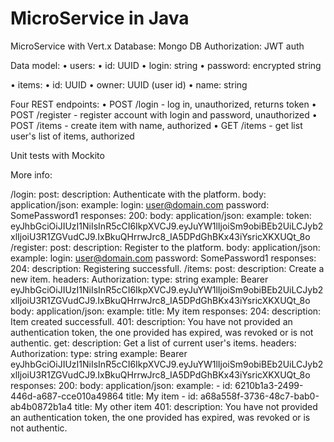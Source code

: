 # MicroService in Java

MicroService with Vert.x
Database: Mongo DB
Authorization: JWT auth

Data model:
• users:
• id: UUID
• login: string
• password: encrypted string

• items:
• id: UUID
• owner: UUID (user id)
• name: string

Four REST endpoints:
• POST /login - log in, unauthorized, returns token
• POST /register - register account with login and password, unauthorized
• POST /items - create item with name, authorized
• GET /items - get list user's list of items, authorized

Unit tests with Mockito

More info:

/login:
  post:
    description: Authenticate with the platform.
    body:
      application/json:
        example:
          login: user@domain.com
          password: SomePassword1
    responses:
      200:
        body:
          application/json:
            example:
              token: eyJhbGciOiJIUzI1NiIsInR5cCI6IkpXVCJ9.eyJuYW1lIjoiSm9obiBEb2UiLCJyb2xlIjoiU3R1ZGVudCJ9.IxBkuQHrrwJrc8_IA5DPdGhBKx43iYsricXKXUQt_8o
/register:
  post:
    description: Register to the platform.
    body:
      application/json:
        example:
          login: user@domain.com
          password: SomePassword1
    responses:
      204:
        description: Registering successfull.
/items:
  post:
    description: Create a new item.
    headers:
     Authorization:
       type: string
       example: Bearer eyJhbGciOiJIUzI1NiIsInR5cCI6IkpXVCJ9.eyJuYW1lIjoiSm9obiBEb2UiLCJyb2xlIjoiU3R1ZGVudCJ9.IxBkuQHrrwJrc8_IA5DPdGhBKx43iYsricXKXUQt_8o
    body:
      application/json:
        example:
          title: My item
    responses:
      204:
        description: Item created successfull.
      401:
        description: You have not provided an authentication token, the one provided has expired, was revoked or is not authentic.
  get:
    description: Get a list of current user's items.
    headers:
     Authorization:
       type: string
       example: Bearer eyJhbGciOiJIUzI1NiIsInR5cCI6IkpXVCJ9.eyJuYW1lIjoiSm9obiBEb2UiLCJyb2xlIjoiU3R1ZGVudCJ9.IxBkuQHrrwJrc8_IA5DPdGhBKx43iYsricXKXUQt_8o
    responses:
      200:
        body:
          application/json:
            example:
              - id: 6210b1a3-2499-446d-a687-cce010a49864
                title: My item
              - id: a68a558f-3736-48c7-bab0-ab4b0872b1a4
                title: My other item
      401:
        description: You have not provided an authentication token, the one provided has expired, was revoked or is not authentic.
